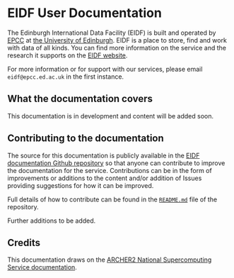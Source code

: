 # EIDF User Documentation

The Edinburgh International Data Facility (EIDF) is built and operated by
[EPCC](https://www.epcc.ed.ac.uk) at [the University of Edinburgh](https://www.ed.ac.uk).
EIDF is a place to store, find and work with data of all kinds. You
can find more information on the service and the research it supports on
the [EIDF website](https://www.ed.ac.uk/edinburgh-international-data-facility/overview).

For more information or for support with our services, please email `eidf@epcc.ed.ac.uk` in the first instance.

## What the documentation covers

This documentation is in development and content will be added soon.

## Contributing to the documentation

The source for this documentation is publicly available in the [EIDF
documentation Github
repository](https://github.com/EPCCed/eidf-docs) so that anyone
can contribute to improve the documentation for the service.
Contributions can be in the form of improvements or additions to the
content and/or addition of Issues providing suggestions for how it can be
improved.

Full details of how to contribute can be found in the
[`README.md`](https://github.com/EPCCed/eidf-docs/blob/main/README.md) file of
the repository.

Further additions to be added.

## Credits

This documentation draws on the
[ARCHER2 National Supercomputing Service documentation](https://docs.archer2.ac.uk).
